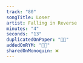 ```yaml
---
track: "80"
songTitle: Loser
artist: Falling in Reverse
minutes: "4"
seconds: "13"
duplicatedOnPaper: "👍🏻"
addedOnRYM: "👍🏻"
sharedOnMonoquin: ❌
---
```

